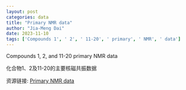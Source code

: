 ```yaml
---
layout: post
categories: data
title: "Primary NMR data"
author: "Jia-Meng Dai"
date: 2023-11-10
tags: ['Compounds 1', ' 2', ' 11-20', ' primary', ' NMR', ' data']
---
```


Compounds 1, 2, and 11-20 primary NMR data

化合物1、2及11-20的主要核磁共振数据

资源链接: [Primary NMR data](https://doi.org/10.57760/sciencedb.11539)
